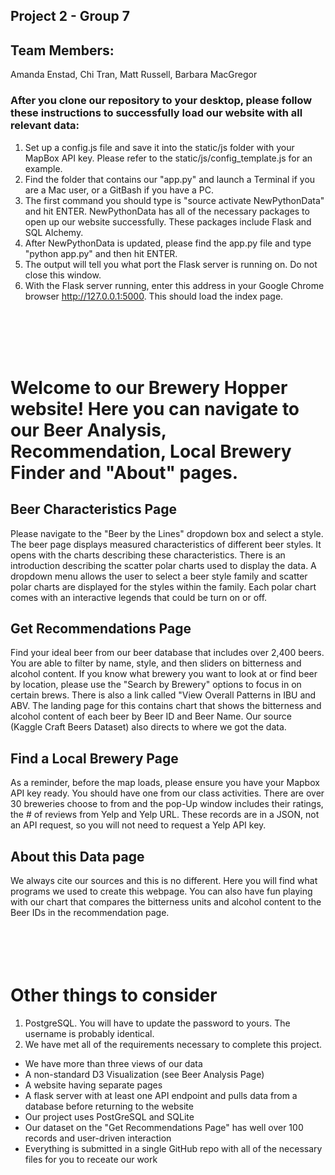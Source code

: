 ## Project 2 - Group 7</br>

## Team Members: 
Amanda Enstad, Chi Tran, Matt Russell, Barbara MacGregor

### After you clone our repository to your desktop, please follow these instructions to successfully load our website with all relevant data: </br>
1. Set up a config.js file and save it into the static/js folder with your MapBox API key. Please refer to the static/js/config_template.js for an example.
2. Find the folder that contains our "app.py" and launch a Terminal if you are a Mac user, or a GitBash if you have a PC. </br>
3. The first command you should type is "source activate NewPythonData" and hit ENTER. NewPythonData has all of the necessary packages to open up our website successfully. These packages include Flask and SQL Alchemy.</br>
4. After NewPythonData is updated, please find the app.py file and type "python app.py" and then hit ENTER.</br>
5. The output will tell you what port the Flask server is running on. Do not close this window.</br>
6. With the Flask server running, enter this address in your Google Chrome browser http://127.0.0.1:5000. This should load the index page.</br>

<br></br>
<br></br>

# Welcome to our Brewery Hopper website! Here you can navigate to our Beer Analysis, Recommendation, Local Brewery Finder and "About" pages. </br>

## Beer Characteristics Page </br>
Please navigate to the "Beer by the Lines" dropdown box and select a style. The beer page displays measured characteristics of different beer styles. It opens with the charts describing these characteristics. There is an introduction describing the scatter polar charts used to display the data. A dropdown menu allows the user to select a beer style family and scatter polar charts are displayed for the styles within the family. Each polar chart comes with an interactive legends that could be turn on or off.</br>

## Get Recommendations Page </br>
Find your ideal beer from our beer database that includes over 2,400 beers. You are able to filter by name, style, and then sliders on bitterness and alcohol content. If you know what brewery you want to look at or find beer by location, please use the "Search by Brewery" options to focus in on certain brews. There is also a link called "View Overall Patterns in IBU and ABV. The landing page for this contains chart that shows the bitterness and alcohol content of each beer by Beer ID and Beer Name. Our source (Kaggle Craft Beers Dataset) also directs to where we got the data.</br>

## Find a Local Brewery Page </br>
As a reminder, before the map loads, please ensure you have your Mapbox API key ready. You should have one from our class activities. There are over 30 breweries choose to from and the pop-Up window includes their ratings, the # of reviews from Yelp and Yelp URL. These records are in a JSON, not an API request, so you will not need to request a Yelp API key.  </br>

## About this Data page </br>
We always cite our sources and this is no different. Here you will find what programs we used to create this webpage. You can also have fun playing with our chart that compares the bitterness units and alcohol content to the Beer IDs in the recommendation page.  </br>
<br></br>
<br></br>
# Other things to consider </br>
1. PostgreSQL. You will have to update the password to yours. The username is probably identical. </br>
2. We have met all of the requirements necessary to complete this project. </br>
<ul> 
<li>We have more than three views of our data</li>
<li>A non-standard D3 Visualization (see Beer Analysis Page)</li>
<li>A website having separate pages</li>
<li>A flask server with at least one API endpoint and pulls data from a database before returning to the website</li>
<li>Our project uses PostGreSQL and SQLite</li>
<li>Our dataset on the "Get Recommendations Page" has well over 100 records and user-driven interaction</li>
<li>Everything is submitted in a single GitHub repo with all of the necessary files for you to receate our work</li>
</ul>
